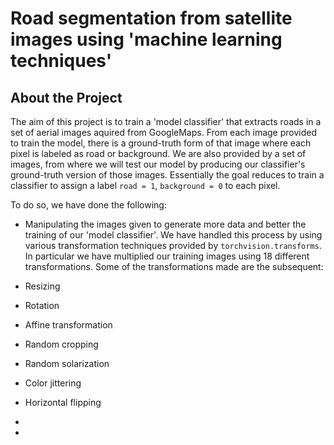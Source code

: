 # Road segmentation from satellite images using 'machine learning techniques'

## About the Project

The aim of this project is to train a 'model classifier' that extracts roads in a set of aerial images aquired from GoogleMaps. From each image provided to train the model, there is a ground-truth form of that image where each pixel is labeled as road or background.  We are also provided by a set of images, from where we will test our model by producing our classifier's ground-truth version of those images. Essentially the goal reduces to train a classifier to assign a label `road = 1`, `background = 0` to each pixel.

To do so, we have done the following:

* Manipulating the images given to generate more data and better the training of our 'model classifier'. We have handled this process by using various transformation techniques provided by `torchvision.transforms`. In particular we have multiplied our training images using 18 different transformations. Some of the transformations made are the subsequent: 
 * Resizing
 * Rotation
 * Affine transformation
 * Random cropping
 * Random solarization
 * Color jittering
 * Horizontal flipping

* 
*